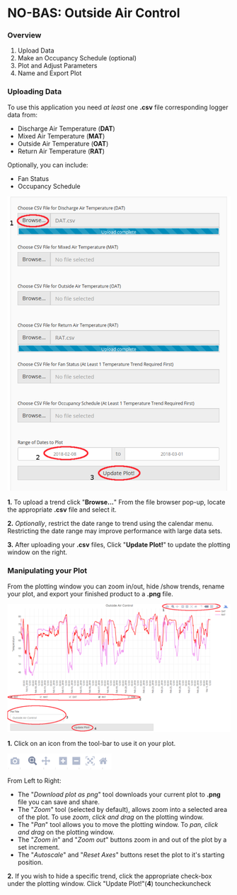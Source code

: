 # NO-BAS: Outside Air Control

### Overview 

1. Upload Data
2. Make an Occupancy Schedule (optional)
3. Plot and Adjust Parameters
4. Name and Export Plot

### Uploading Data

To use this application you need _at least_ one **.csv** file corresponding logger data from:

* Discharge Air Temperature (**DAT**)
* Mixed Air Temperature (**MAT**)
* Outside Air Temperature (**OAT**)
* Return Air Temperature (**RAT**)

Optionally, you can include:

* Fan Status
* Occupancy Schedule 



![Upload Panel](https://raw.githubusercontent.com/cunybpl/oac-shiny/master/oac-shiny/img/upload_window.png)

**1.** To upload a trend click "**Browse...**" From the file browser pop-up, locate the appropriate **.csv** file and select it. 

**2.** _Optionally_, restrict the date range to trend using the calendar menu. Restricting the date range may improve performance with large data sets. 

**3.** After uploading your **.csv** files, Click "**Update Plot!**" to update the plotting window on the right. 



### Manipulating your Plot

From the plotting window you can zoom in/out, hide /show trends, rename your plot, and export your finished product to a **.png** file. 

![Plotting Window](https://raw.githubusercontent.com/cunybpl/oac-shiny/master/oac-shiny/img/plot_window.png)

**1.** Click on an icon from the tool-bar to use it on your plot. 

![tool-bar](https://raw.githubusercontent.com/cunybpl/oac-shiny/master/oac-shiny/img/tools.png) 

From Left to Right: 

* The "_Download plot as png_"  tool downloads your current plot to **.png** file you can save and share. 
* The "_Zoom_" tool (selected by default), allows zoom into a selected area of the plot. To use _zoom_, _click and drag_ on the plotting window. 
* The "_Pan_" tool allows you to move the plotting window. To _pan, click and drag_ on the plotting window. 
* The "_Zoom in_" and "_Zoom out_" buttons zoom in and out of the plot by a set increment. 
* The "_Autoscale_" and "_Reset Axes_" buttons reset the plot to it's starting position.

**2.**  If you wish to hide a specific trend, click the appropriate check-box under the plotting window. Click "Update Plot!"(**4**) touncheckuncheck
